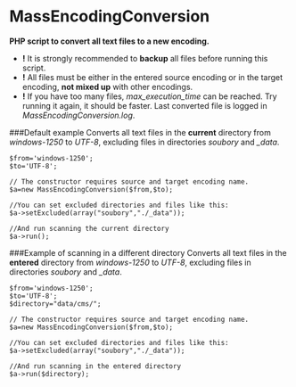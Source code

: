MassEncodingConversion
======================

**PHP script to convert all text files to a new encoding.**

* **!** It is strongly recommended to **backup** all files before running this script.
* **!** All files must be either in the entered source encoding or in the target encoding, **not mixed up** with other encodings.  
* **!** If you have too many files, *max_execution_time* can be reached. Try running it again, it should be faster. Last converted file is logged in *MassEncodingConversion.log*. 

###Default example
Converts all text files in the **current** directory from *windows-1250* 
to *UTF-8*, excluding files in directories *soubory* and *_data*. 
```
$from='windows-1250';
$to='UTF-8';

// The constructor requires source and target encoding name. 
$a=new MassEncodingConversion($from,$to); 

//You can set excluded directories and files like this:
$a->setExcluded(array("soubory","./_data")); 

//And run scanning the current directory
$a->run();
```

###Example of scanning in a different directory
Converts all text files in the **entered** directory from *windows-1250* 
to *UTF-8*, excluding files in directories *soubory* and *_data*. 
```
$from='windows-1250';
$to='UTF-8';
$directory="data/cms/";

// The constructor requires source and target encoding name.
$a=new MassEncodingConversion($from,$to); 

//You can set excluded directories and files like this:
$a->setExcluded(array("soubory","./_data")); 

//And run scanning in the entered directory
$a->run($directory);
```
